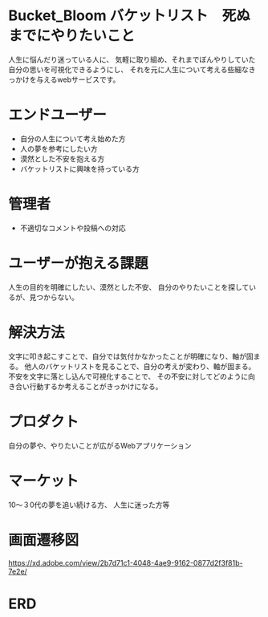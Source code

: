 # Bucket_Bloom バケットリスト　死ぬまでにやりたいこと

人生に悩んだり迷っている人に、
気軽に取り組め、それまでぼんやりしていた自分の思いを可視化できるようにし、
それを元に人生について考える些細なきっかけを与えるwebサービスです。

# エンドユーザー

* 自分の人生について考え始めた方
* 人の夢を参考にしたい方
* 漠然とした不安を抱える方
* バケットリストに興味を持っている方

# 管理者

* 不適切なコメントや投稿への対応

# ユーザーが抱える課題
人生の目的を明確にしたい、漠然とした不安、
自分のやりたいことを探しているが、見つからない。


# 解決方法
文字に叩き起こすことで、自分では気付かなかったことが明確になり、軸が固まる。
他人のバケットリストを見ることで、自分の考えが変わり、軸が固まる。
不安を文字に落とし込んで可視化することで、
その不安に対してどのように向き合い行動するか考えることがきっかけになる。

# プロダクト
自分の夢や、やりたいことが広がるWebアプリケーション


# マーケット

10〜３0代の夢を追い続ける方、
人生に迷った方等


# 画面遷移図
https://xd.adobe.com/view/2b7d71c1-4048-4ae9-9162-0877d2f3f81b-7e2e/

# ERD


